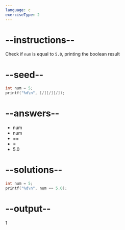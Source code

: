 ```yaml
---
language: c
exerciseType: 2
---
```


# --instructions--

Check if `num` is equal to `5.0`, printing the boolean result

# --seed--

```c
int num = 5;
printf("%d\n", [/][/][/]);
```

# --answers--

- num
- num
-  == 
-  = 
- 5.0

# --solutions--

```c
int num = 5;
printf("%d\n", num == 5.0);
```

# --output--

1
